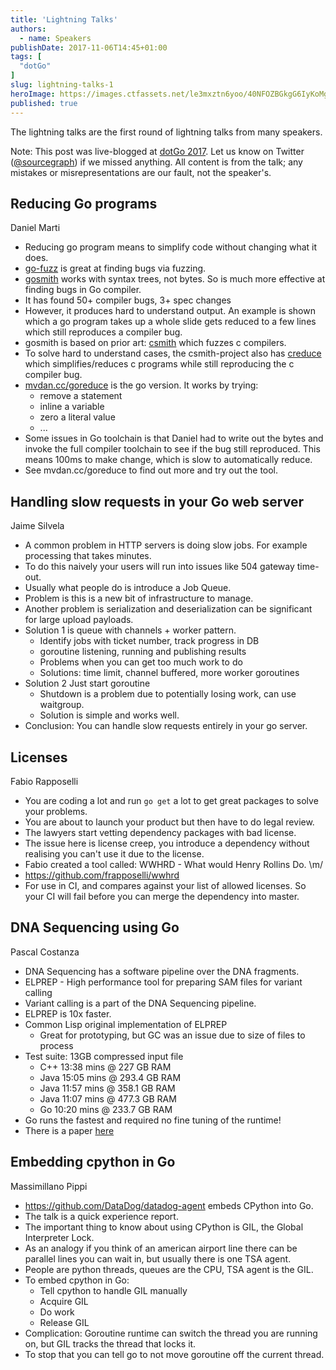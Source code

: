 ```yaml
---
title: 'Lightning Talks'
authors:
  - name: Speakers
publishDate: 2017-11-06T14:45+01:00
tags: [
  "dotGo"
]
slug: lightning-talks-1
heroImage: https://images.ctfassets.net/le3mxztn6yoo/40NFOZBGkgG6IyKoMgQIGg/c1626b318de4be28314cbdc989a01525/logo-dotgo-black-web.png
published: true
---
```


The lightning talks are the first round of lightning talks from many speakers.

Note: This post was live-blogged at [dotGo 2017](https://www.dotgo.eu/). Let us know on Twitter ([@sourcegraph](https://twitter.com/sourcegraph)) if we missed anything. All content is from the talk; any mistakes or misrepresentations are our fault, not the speaker's.

## Reducing Go programs

Daniel Marti

* Reducing go program means to simplify code without changing what it does.
* [go-fuzz](https://github.com/dvyukov/go-fuzz) is great at finding bugs via fuzzing.
* [gosmith](https://github.com/dvyukov/gosmith) works with syntax trees, not
  bytes. So is much more effective at finding bugs in Go compiler.
* It has found 50+ compiler bugs, 3+ spec changes
* However, it produces hard to understand output. An example is shown which a
  go program takes up a whole slide gets reduced to a few lines which still
  reproduces a compiler bug.
* gosmith is based on prior art:
  [csmith](https://github.com/csmith-project/csmith) which fuzzes c compilers.
* To solve hard to understand cases, the csmith-project also has
  [creduce](https://github.com/csmith-project/creduce) which
  simplifies/reduces c programs while still reproducing the c compiler bug.
* [mvdan.cc/goreduce](https://mvdan.cc/goreduce) is the go version. It works
  by trying:
  - remove a statement
  - inline a variable
  - zero a literal value
  - ...
* Some issues in Go toolchain is that Daniel had to write out the bytes and
  invoke the full compiler toolchain to see if the bug still reproduced. This
  means 100ms to make change, which is slow to automatically reduce.
* See mvdan.cc/goreduce to find out more and try out the tool.

## Handling slow requests in your Go web server

Jaime Silvela

* A common problem in HTTP servers is doing slow jobs. For example processing
  that takes minutes.
* To do this naively your users will run into issues like 504 gateway
  time-out.
* Usually what people do is introduce a Job Queue.
* Problem is this is a new bit of infrastructure to manage.
* Another problem is serialization and deserialization can be significant for
  large upload payloads.
* Solution 1 is queue with channels + worker pattern.
  - Identify jobs with ticket number, track progress in DB
  - goroutine listening, running and publishing results
  - Problems when you can get too much work to do
  - Solutions: time limit, channel buffered, more worker goroutines
* Solution 2 Just start goroutine
  - Shutdown is a problem due to potentially losing work, can use waitgroup.
  - Solution is simple and works well.
* Conclusion: You can handle slow requests entirely in your go server.


## Licenses

Fabio Rapposelli

* You are coding a lot and run `go get` a lot to get great packages to solve
  your problems.
* You are about to launch your product but then have to do legal review.
* The lawyers start vetting dependency packages with bad license.
* The issue here is license creep, you introduce a dependency without
  realising you can't use it due to the license.
* Fabio created a tool called: WWHRD - What would Henry Rollins Do. \m/
* https://github.com/frapposelli/wwhrd
* For use in CI, and compares against your list of allowed licenses. So your CI
  will fail before you can merge the dependency into master.


## DNA Sequencing using Go

Pascal Costanza

* DNA Sequencing has a software pipeline over the DNA fragments.
* ELPREP - High performance tool for preparing SAM files for variant calling
* Variant calling is a part of the DNA Sequencing pipeline.
* ELPREP is 10x faster.
* Common Lisp original implementation of ELPREP
  - Great for prototyping, but GC was an issue due to size of files to process
* Test suite: 13GB compressed input file
  - C++ 13:38 mins @ 227 GB RAM
  - Java 15:05 mins @ 293.4 GB RAM
  - Java 11:57 mins @ 358.1 GB RAM
  - Java 11:07 mins @ 477.3 GB RAM
  - Go 10:20 mins @ 233.7 GB RAM
* Go runs the fastest and required no fine tuning of the runtime!
* There is a paper [here](http://journals.plos.org/plosone/article?id=10.1371/journal.pone.0132868)

## Embedding cpython in Go

Massimillano Pippi

* https://github.com/DataDog/datadog-agent embeds CPython into Go.
* The talk is a quick experience report.
* The important thing to know about using CPython is GIL, the Global Interpreter Lock.
* As an analogy if you think of an american airport line there can be parallel lines you can wait in, but usually there is one TSA agent.
* People are python threads, queues are the CPU, TSA agent is the GIL.
* To embed cpython in Go:
  * Tell cpython to handle GIL manually
  * Acquire GIL
  * Do work
  * Release GIL
* Complication: Goroutine runtime can switch the thread you are running on, but GIL tracks the thread that locks it.
* To stop that you can tell go to not move goroutine off the current thread.
